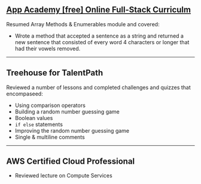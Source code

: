 ## [App Academy [free] Online Full-Stack Curriculm](https://open.appcademy.io)
Resumed Array Methods & Enumerables module and covered:
* Wrote a method that accepted a sentence as a string and returned a new sentence that consisted of every word 4 characters or longer that had their vowels removed.
<hr>

## Treehouse for TalentPath
Reviewed a number of lessons and completed challenges and quizzes that encompaseed:
* Using comparison operators
* Building a random number guessing game
* Boolean values
* `if else` statements
* Improving the random number guessing game
* Single & multiline comments
<hr>

## AWS Certified Cloud Professional
* Reviewed lecture on Compute Services

